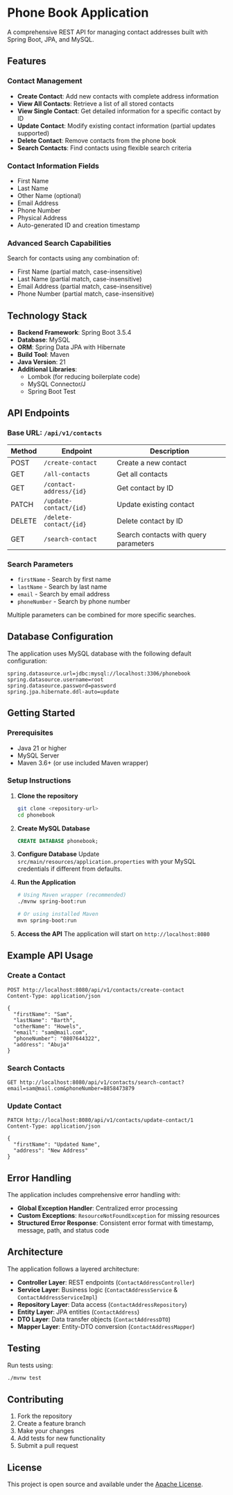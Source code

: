 # Phone Book Application

A comprehensive REST API for managing contact addresses built with Spring Boot, JPA, and MySQL.

## Features

### Contact Management
- **Create Contact**: Add new contacts with complete address information
- **View All Contacts**: Retrieve a list of all stored contacts
- **View Single Contact**: Get detailed information for a specific contact by ID
- **Update Contact**: Modify existing contact information (partial updates supported)
- **Delete Contact**: Remove contacts from the phone book
- **Search Contacts**: Find contacts using flexible search criteria

### Contact Information Fields
- First Name
- Last Name
- Other Name (optional)
- Email Address
- Phone Number
- Physical Address
- Auto-generated ID and creation timestamp

### Advanced Search Capabilities
Search for contacts using any combination of:
- First Name (partial match, case-insensitive)
- Last Name (partial match, case-insensitive)  
- Email Address (partial match, case-insensitive)
- Phone Number (partial match, case-insensitive)

## Technology Stack

- **Backend Framework**: Spring Boot 3.5.4
- **Database**: MySQL
- **ORM**: Spring Data JPA with Hibernate
- **Build Tool**: Maven
- **Java Version**: 21
- **Additional Libraries**:
  - Lombok (for reducing boilerplate code)
  - MySQL Connector/J
  - Spring Boot Test

## API Endpoints

### Base URL: `/api/v1/contacts`

| Method | Endpoint | Description |
|--------|----------|-------------|
| POST | `/create-contact` | Create a new contact |
| GET | `/all-contacts` | Get all contacts |
| GET | `/contact-address/{id}` | Get contact by ID |
| PATCH | `/update-contact/{id}` | Update existing contact |
| DELETE | `/delete-contact/{id}` | Delete contact by ID |
| GET | `/search-contact` | Search contacts with query parameters |

### Search Parameters
- `firstName` - Search by first name
- `lastName` - Search by last name
- `email` - Search by email address
- `phoneNumber` - Search by phone number

Multiple parameters can be combined for more specific searches.

## Database Configuration

The application uses MySQL database with the following default configuration:

```properties
spring.datasource.url=jdbc:mysql://localhost:3306/phonebook
spring.datasource.username=root
spring.datasource.password=password
spring.jpa.hibernate.ddl-auto=update
```

## Getting Started

### Prerequisites
- Java 21 or higher
- MySQL Server
- Maven 3.6+ (or use included Maven wrapper)

### Setup Instructions

1. **Clone the repository**
   ```bash
   git clone <repository-url>
   cd phonebook
   ```

2. **Create MySQL Database**
   ```sql
   CREATE DATABASE phonebook;
   ```

3. **Configure Database**
   Update `src/main/resources/application.properties` with your MySQL credentials if different from defaults.

4. **Run the Application**
   ```bash
   # Using Maven wrapper (recommended)
   ./mvnw spring-boot:run
   
   # Or using installed Maven
   mvn spring-boot:run
   ```

5. **Access the API**
   The application will start on `http://localhost:8080`

## Example API Usage

### Create a Contact
```http
POST http://localhost:8080/api/v1/contacts/create-contact
Content-Type: application/json

{
  "firstName": "Sam",
  "lastName": "Barth",
  "otherName": "Howels",
  "email": "sam@mail.com",
  "phoneNumber": "0807644322",
  "address": "Abuja"
}
```

### Search Contacts
```http
GET http://localhost:8080/api/v1/contacts/search-contact?email=sam@mail.com&phoneNumber=8858473879
```

### Update Contact
```http
PATCH http://localhost:8080/api/v1/contacts/update-contact/1
Content-Type: application/json

{
  "firstName": "Updated Name",
  "address": "New Address"
}
```

## Error Handling

The application includes comprehensive error handling with:
- **Global Exception Handler**: Centralized error processing
- **Custom Exceptions**: `ResourceNotFoundException` for missing resources
- **Structured Error Response**: Consistent error format with timestamp, message, path, and status code

## Architecture

The application follows a layered architecture:

- **Controller Layer**: REST endpoints (`ContactAddressController`)
- **Service Layer**: Business logic (`ContactAddressService` & `ContactAddressServiceImpl`)
- **Repository Layer**: Data access (`ContactAddressRepository`)
- **Entity Layer**: JPA entities (`ContactAddress`)
- **DTO Layer**: Data transfer objects (`ContactAddressDTO`)
- **Mapper Layer**: Entity-DTO conversion (`ContactAddressMapper`)

## Testing

Run tests using:
```bash
./mvnw test
```

## Contributing

1. Fork the repository
2. Create a feature branch
3. Make your changes
4. Add tests for new functionality
5. Submit a pull request

## License

This project is open source and available under the [Apache License](LICENSE).
